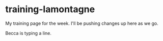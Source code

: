 # training-lamontagne

My training page for the week. I'll be pushing changes up here as we go.


Becca is typing a line.